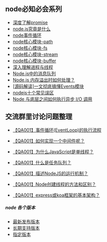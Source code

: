 

## node必知必会系列
- [深度了解promise](../webframe/javascript/promise.md)
- [node.js究竟是什么](what.md)
- [node事件循环](event_loop.md)
- [node核心模块-path](path.md)
- [node核心模块-fs](module_fs.md)
- [node核心模块-stream](stream.md)
- [node核心模块-buffer](buffer.md)
- [深入理解进程与线程](processAndThread.md)
- [Node.js中的消息队列](queue.md)
- [Node.js 内存溢出时如何处理？](overflow.md)
- [[源码解读]一文彻底搞懂Events模块](events.md)
- [nodejs十个常见误区](errors.md)
- [Node 与底层之间如何执行异步 I/O 调用](AsyncIO.md)


## 交流群里讨论问题整理
- [【QA001】事件循环(EventLoop)的执行流程]()
- [【QA001】如何实现一个中间件呢？]()
- [【QA001】为什么JavaScript是单线程？](https://github.com/koala-coding/goodBlog/issues/34)

- [【QA001】什么是任务队列？]()
- [【QA001】描述NodeJS的运行机制？]()
- [【QA001】Node创建线程的方法和区别？]()
- [【QA001】express或koa框架的基本架构？]()


##### node 各个版本
- [最新发布版本](https://nodejs.org/zh-cn/)
- [长期支持版本](https://nodejs.org/zh-cn/)
- [指定版本](/webframe/tool/node-versions.html) 
